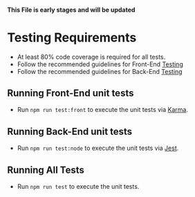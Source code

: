 #### This File is early stages and will be updated

# Testing Requirements
- At least 80% code coverage is required for all tests.
- Follow the recommended guidelines for Front-End [Testing](https://angular.io/guide/testing)
- Follow the recommended guidelines for Back-End [Testing](https://jestjs.io/)


## Running Front-End unit tests
- Run `npm run test:front` to execute the unit tests via [Karma](https://karma-runner.github.io).

## Running Back-End unit tests
- Run `npm run test:node` to execute the unit tests via [Jest](https://jestjs.io/).

## Running All Tests
- Run `npm run test` to execute the unit tests.
